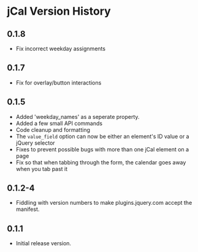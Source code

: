 
# jCal Version History

## 0.1.8

* Fix incorrect weekday assignments

## 0.1.7

* Fix for overlay/button interactions

## 0.1.5

* Added 'weekday_names' as a seperate property.
* Added a few small API commands
* Code cleanup and formatting
* The `value_field` option can now be either an element's ID value or a jQuery selector
* Fixes to prevent possible bugs with more than one jCal element on a page
* Fix so that when tabbing through the form, the calendar goes away when you tab past it

## 0.1.2-4

* Fiddling with version numbers to make plugins.jquery.com accept the manifest.

## 0.1.1

* Initial release version.
